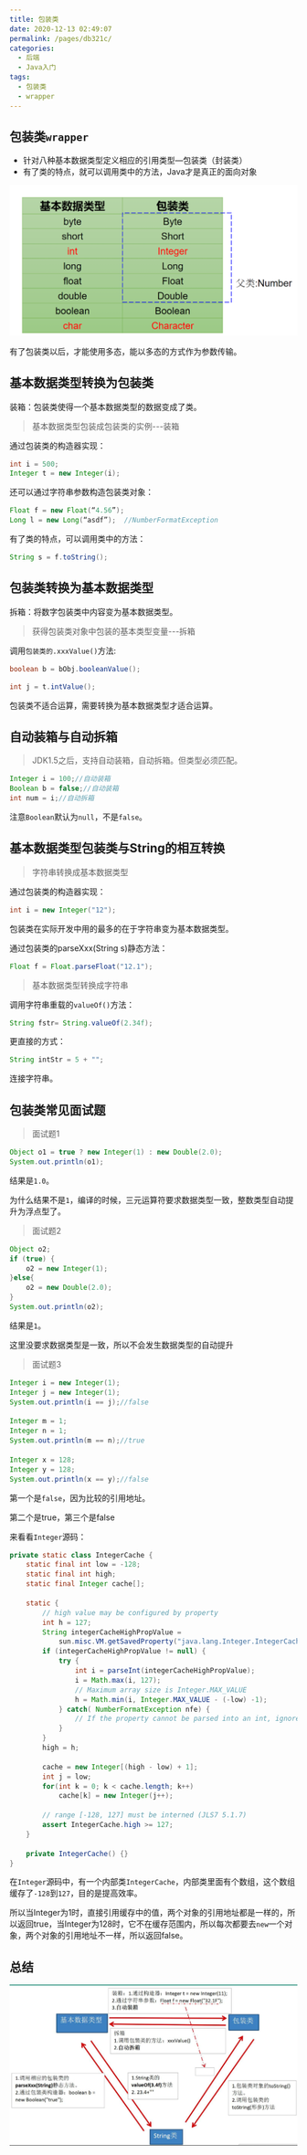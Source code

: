 ```yaml
---
title: 包装类
date: 2020-12-13 02:49:07
permalink: /pages/db321c/
categories: 
  - 后端
  - Java入门
tags: 
  - 包装类
  - wrapper
---
```

## 包装类`wrapper`

- 针对八种基本数据类型定义相应的引用类型—包装类（封装类）
- 有了类的特点，就可以调用类中的方法，Java才是真正的面向对象

![image-20201215012004239](https://raw.githubusercontent.com/SaulJWu/images/main/20201217130308.png)

有了包装类以后，才能使用多态，能以多态的方式作为参数传输。





## 基本数据类型转换为包装类

装箱：包装类使得一个基本数据类型的数据变成了类。



> 基本数据类型包装成包装类的实例---装箱

通过包装类的构造器实现：

~~~java
int i = 500;
Integer t = new Integer(i);
~~~



还可以通过字符串参数构造包装类对象：

```java
Float f = new Float(“4.56”);
Long l = new Long(“asdf”);  //NumberFormatException
```





有了类的特点，可以调用类中的方法：

~~~java
String s = f.toString();
~~~







## 包装类转换为基本数据类型

拆箱：将数字包装类中内容变为基本数据类型。

> 获得包装类对象中包装的基本类型变量---拆箱

调用`包装类的.xxxValue()`方法:

```java
boolean b = bObj.booleanValue();
```

```java
int j = t.intValue();
```



包装类不适合运算，需要转换为基本数据类型才适合运算。



## 自动装箱与自动拆箱

> JDK1.5之后，支持自动装箱，自动拆箱。但类型必须匹配。

~~~java
Integer i = 100;//自动装箱
Boolean b = false;//自动装箱
int num = i;//自动拆箱
~~~

注意`Boolean`默认为`null`，不是`false`。



## 基本数据类型包装类与String的相互转换

> 字符串转换成基本数据类型

通过包装类的构造器实现：

~~~java
int i = new Integer("12");
~~~



包装类在实际开发中用的最多的在于字符串变为基本数据类型。

通过包装类的parseXxx(String s)静态方法：

~~~java
Float f = Float.parseFloat("12.1");
~~~



> 基本数据类型转换成字符串

调用字符串重载的`valueOf()`方法：

```java
String fstr= String.valueOf(2.34f);
```



更直接的方式：

```java
String intStr = 5 + "";
```

连接字符串。





## 包装类常见面试题

> 面试题1

~~~java
Object o1 = true ? new Integer(1) : new Double(2.0);
System.out.println(o1);
~~~

结果是`1.0`。

为什么结果不是`1`，编译的时候，三元运算符要求数据类型一致，整数类型自动提升为浮点型了。



> 面试题2

~~~java
Object o2;
if (true) {
    o2 = new Integer(1);
}else{
    o2 = new Double(2.0);
}
System.out.println(o2);
~~~

结果是`1`。

这里没要求数据类型是一致，所以不会发生数据类型的自动提升



> 面试题3

~~~java
Integer i = new Integer(1);
Integer j = new Integer(1);
System.out.println(i == j);//false

Integer m = 1;
Integer n = 1;
System.out.println(m == n);//true

Integer x = 128;
Integer y = 128;
System.out.println(x == y);//false
~~~

第一个是`false`，因为比较的引用地址。

第二个是true，第三个是false

来看看`Integer`源码：

~~~java
private static class IntegerCache {
    static final int low = -128;
    static final int high;
    static final Integer cache[];

    static {
        // high value may be configured by property
        int h = 127;
        String integerCacheHighPropValue =
            sun.misc.VM.getSavedProperty("java.lang.Integer.IntegerCache.high");
        if (integerCacheHighPropValue != null) {
            try {
                int i = parseInt(integerCacheHighPropValue);
                i = Math.max(i, 127);
                // Maximum array size is Integer.MAX_VALUE
                h = Math.min(i, Integer.MAX_VALUE - (-low) -1);
            } catch( NumberFormatException nfe) {
                // If the property cannot be parsed into an int, ignore it.
            }
        }
        high = h;

        cache = new Integer[(high - low) + 1];
        int j = low;
        for(int k = 0; k < cache.length; k++)
            cache[k] = new Integer(j++);

        // range [-128, 127] must be interned (JLS7 5.1.7)
        assert IntegerCache.high >= 127;
    }

    private IntegerCache() {}
}
~~~

在`Integer`源码中，有一个内部类`IntegerCache`，内部类里面有个数组，这个数组缓存了`-128`到`127`，目的是提高效率。

所以当Integer为1时，直接引用缓存中的值，两个对象的引用地址都是一样的，所以返回true，当Integer为128时，它不在缓存范围内，所以每次都要去`new`一个对象，两个对象的引用地址不一样，所以返回false。



## 总结

![image-20201215012851751](https://raw.githubusercontent.com/SaulJWu/images/main/20201215012852.png)